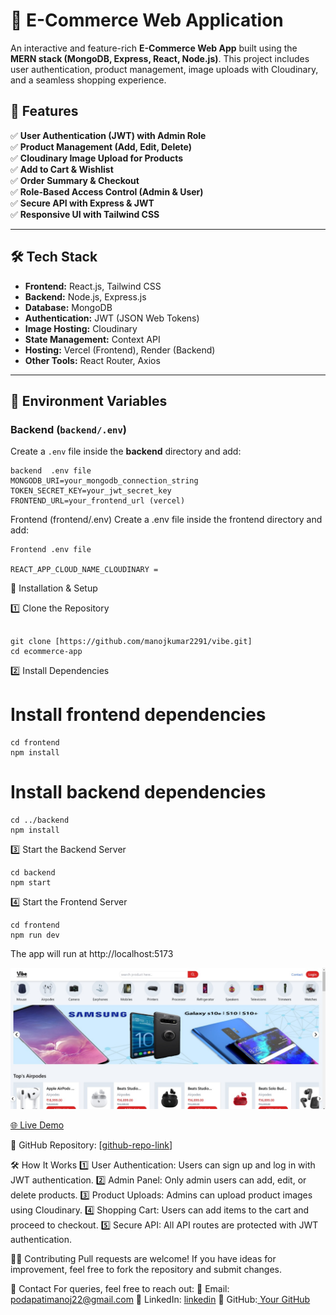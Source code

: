
# 🛒 E-Commerce Web Application

An interactive and feature-rich **E-Commerce Web App** built using the **MERN stack (MongoDB, Express, React, Node.js)**. This project includes user authentication, product management, image uploads with Cloudinary, and a seamless shopping experience.

## 🚀 Features

✅ **User Authentication (JWT) with Admin Role**  
✅ **Product Management (Add, Edit, Delete)**  
✅ **Cloudinary Image Upload for Products**  
✅ **Add to Cart & Wishlist**  
✅ **Order Summary & Checkout**  
✅ **Role-Based Access Control (Admin & User)**  
✅ **Secure API with Express & JWT**  
✅ **Responsive UI with Tailwind CSS**  

---

## 🛠️ Tech Stack

- **Frontend:** React.js, Tailwind CSS  
- **Backend:** Node.js, Express.js  
- **Database:** MongoDB  
- **Authentication:** JWT (JSON Web Tokens)  
- **Image Hosting:** Cloudinary  
- **State Management:** Context API  
- **Hosting:** Vercel (Frontend), Render (Backend)  
- **Other Tools:** React Router, Axios  

---

## 📂 Environment Variables  

### **Backend (`backend/.env`)**  
Create a `.env` file inside the **backend** directory and add:

```env
backend  .env file
MONGODB_URI=your_mongodb_connection_string
TOKEN_SECRET_KEY=your_jwt_secret_key
FRONTEND_URL=your_frontend_url (vercel)

```
Frontend (frontend/.env)
Create a .env file inside the frontend directory and add:
```
Frontend .env file

REACT_APP_CLOUD_NAME_CLOUDINARY =
```
🔧 Installation & Setup

1️⃣ Clone the Repository
```

git clone [https://github.com/manojkumar2291/vibe.git]
cd ecommerce-app
```
2️⃣ Install Dependencies

# Install frontend dependencies
```
cd frontend
npm install
```

# Install backend dependencies
```
cd ../backend
npm install
```
3️⃣ Start the Backend Server

```
cd backend
npm start
```
4️⃣ Start the Frontend Server
```
cd frontend
npm run dev
```
The app will run at http://localhost:5173

![Alt text](Full%20Stack%20E-Commerce%20MERN%20App.jpg?raw=true "Title")

[🌐 Live Demo](https://vibe-nine-omega.vercel.app/)

🔗 GitHub Repository: [[github-repo-link](https://github.com/manojkumar2291/vibe)]

🛠️ How It Works
1️⃣ User Authentication: Users can sign up and log in with JWT authentication.
2️⃣ Admin Panel: Only admin users can add, edit, or delete products.
3️⃣ Product Uploads: Admins can upload product images using Cloudinary.
4️⃣ Shopping Cart: Users can add items to the cart and proceed to checkout.
5️⃣ Secure API: All API routes are protected with JWT authentication.

🧑‍💻 Contributing
Pull requests are welcome! If you have ideas for improvement, feel free to fork the repository and submit changes.

📩 Contact
For queries, feel free to reach out:
📧 Email: podapatimanoj22@gmail.com
🔗 LinkedIn: [linkedin](https://www.linkedin.com/in/podapati-manoj-kumar-2718a1249)
🐙 GitHub:[ Your GitHub](https://github.com/manojkumar2291/)



